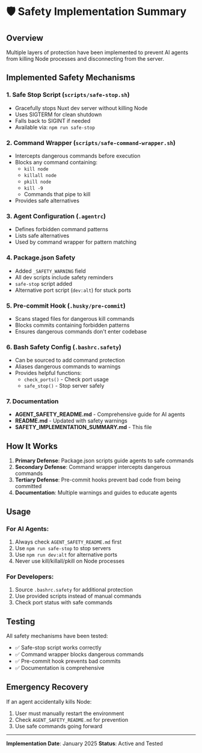 # 🛡️ Safety Implementation Summary

## Overview

Multiple layers of protection have been implemented to prevent AI agents from killing Node processes and disconnecting from the server.

## Implemented Safety Mechanisms

### 1. **Safe Stop Script** (`scripts/safe-stop.sh`)
- Gracefully stops Nuxt dev server without killing Node
- Uses SIGTERM for clean shutdown
- Falls back to SIGINT if needed
- Available via: `npm run safe-stop`

### 2. **Command Wrapper** (`scripts/safe-command-wrapper.sh`)
- Intercepts dangerous commands before execution
- Blocks any command containing:
  - `kill node`
  - `killall node`
  - `pkill node`
  - `kill -9`
  - Commands that pipe to kill
- Provides safe alternatives

### 3. **Agent Configuration** (`.agentrc`)
- Defines forbidden command patterns
- Lists safe alternatives
- Used by command wrapper for pattern matching

### 4. **Package.json Safety**
- Added `_SAFETY_WARNING` field
- All dev scripts include safety reminders
- `safe-stop` script added
- Alternative port script (`dev:alt`) for stuck ports

### 5. **Pre-commit Hook** (`.husky/pre-commit`)
- Scans staged files for dangerous kill commands
- Blocks commits containing forbidden patterns
- Ensures dangerous commands don't enter codebase

### 6. **Bash Safety Config** (`.bashrc.safety`)
- Can be sourced to add command protection
- Aliases dangerous commands to warnings
- Provides helpful functions:
  - `check_ports()` - Check port usage
  - `safe_stop()` - Stop server safely

### 7. **Documentation**
- **AGENT_SAFETY_README.md** - Comprehensive guide for AI agents
- **README.md** - Updated with safety warnings
- **SAFETY_IMPLEMENTATION_SUMMARY.md** - This file

## How It Works

1. **Primary Defense**: Package.json scripts guide agents to safe commands
2. **Secondary Defense**: Command wrapper intercepts dangerous commands
3. **Tertiary Defense**: Pre-commit hooks prevent bad code from being committed
4. **Documentation**: Multiple warnings and guides to educate agents

## Usage

### For AI Agents:
1. Always check `AGENT_SAFETY_README.md` first
2. Use `npm run safe-stop` to stop servers
3. Use `npm run dev:alt` for alternative ports
4. Never use kill/killall/pkill on Node processes

### For Developers:
1. Source `.bashrc.safety` for additional protection
2. Use provided scripts instead of manual commands
3. Check port status with safe commands

## Testing

All safety mechanisms have been tested:
- ✅ Safe-stop script works correctly
- ✅ Command wrapper blocks dangerous commands
- ✅ Pre-commit hook prevents bad commits
- ✅ Documentation is comprehensive

## Emergency Recovery

If an agent accidentally kills Node:
1. User must manually restart the environment
2. Check `AGENT_SAFETY_README.md` for prevention
3. Use safe commands going forward

---

**Implementation Date**: January 2025
**Status**: Active and Tested